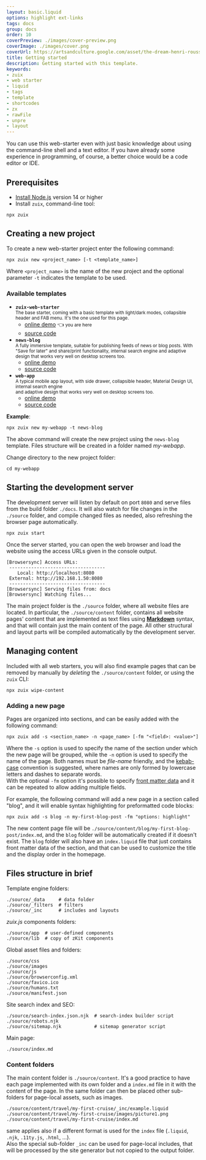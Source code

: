 ```yaml
---
layout: basic.liquid
options: highlight ext-links
tags: docs
group: docs
order: 10
coverPreview: ./images/cover-preview.png
coverImage: ./images/cover.png
coverUrl: https://artsandculture.google.com/asset/the-dream-henri-rousseau/LwEt57AOdD6SGA
title: Getting started
description: Getting started with this template.
keywords:
- zuix
- web starter
- liquid
- tags
- template
- shortcodes
- zx
- rawFile
- unpre
- layout
---
```


You can use this web-starter even with just basic knowledge about using the command-line shell and a text editor.
If you have already some experience in programming, of course, a better choice would be a code editor or IDE.

## Prerequisites

- [Install Node.js](https://nodejs.org/en/download/) version 14 or higher
- Install `zuix`, command-line tool:

```shell
npx zuix
```

<a name="creating_new_project"></a>
## Creating a new project

To create a new web-starter project enter the following command:

```shell
npx zuix new <project_name> [-t <template_name>]
```

Where `<project_name>` is the name of the new project and the optional parameter `-t` indicates the template to be used.

### Available templates

- **`zuix-web-starter`**  
  <small>The base starter, coming with a basic template with light/dark modes, collapsible header and FAB menu. It's the
  one used for this page.</small>
    - [online demo](https://zuixjs.github.io/zuix-web-starter) 👈 <small>you are here</small>
    - [source code](https://github.com/zuixjs/zuix-web-starter)
- **`news-blog`**  
  <small>A fully immersive template, suitable for publishing feeds of news or blog posts. With "Save for later" and share/print
  functionality, internal search engine and adaptive design that works very well on desktop screens too.</small>
    - [online demo](https://zuixjs.github.io/news-blog)
    - [source code](https://github.com/zuixjs/news-blog)
- **`web-app`**  
  <small>A typical mobile app layout, with side drawer, collapsible header, Material Design UI, internal search engine  
  and adaptive design that works very well on desktop screens too.</small>
    - [online demo](https://zuixjs.github.io/web-app)
    - [source code](https://github.com/zuixjs/web-app)

**Example**:

```shell
npx zuix new my-webapp -t news-blog
```

The above command will create the new project using the `news-blog` template. Files structure will be created in a folder
named *my-webapp*.

Change directory to the new project folder:

```shell
cd my-webapp
```

## Starting the development server

The development server will listen by default on port `8080` and serve files from the build folder `./docs`.
It will also watch for file changes in the `./source` folder, and compile changed files as needed, also refreshing
the browser page automatically.

```shell
npx zuix start
```

Once the server started, you can open the web browser and load the website using the access URLs given in the console output.

```shell
[Browsersync] Access URLs:
 -----------------------------------
    Local: http://localhost:8080
 External: http://192.168.1.50:8080
 -----------------------------------
[Browsersync] Serving files from: docs
[Browsersync] Watching files...
```

The main project folder is the `./source` folder, where all website files are located. In particular, the `./source/content` folder,
contains all website pages' content that are implemented as text files using [**Markdown**](https://www.markdownguide.org/getting-started/) syntax,
and that will contain just the main content of the page. All other structural and layout parts will be compiled
automatically by the development server.


## Managing content

Included with all web starters, you will also find example pages that can be removed by manually by *deleting* the
`./source/content` folder, or using the `zuix` CLI:

```shell
npx zuix wipe-content
```


### Adding a new page

Pages are organized into sections, and can be easily added with the following command:

```shell
npx zuix add -s <section_name> -n <page_name> [-fm "<field>: <value>"]
```

Where the `-s` option is used to specify the name of the section under which the new page will be grouped, while the `-n`
option is used to specify the name of the page. Both names must be *file-name* friendly, and the [kebab-case](https://en.wikipedia.org/wiki/Letter_case#Kebab_case) convention
is suggested, where names are only formed by lowercase letters and dashes to separate words.  
With the optional `-fm` option it's possible to specify [front matter data](../pages-layout) and it can be repeated to
allow adding multiple fields.

For example, the following command will add a new page in a section called "blog", and it will enable syntax highlighting
for preformatted code blocks:

```shell
npx zuix add -s blog -n my-first-blog-post -fm "options: highlight"
```

The new content page file will be `./source/content/blog/my-first-blog-post/index.md`, and the `blog` folder will be automatically
created if it doesn't exist. The `blog` folder will also have an `index.liquid` file that just contains front matter data
of the section, and that can be used to customize the title and the display order in the homepage.


## Files structure in brief

Template engine folders:
```
./source/_data     # data folder
./source/_filters  # filters
./source/_inc      # includes and layouts
```

*zuix.js* components folders:
```
./source/app  # user-defined components
./source/lib  # copy of zKit components
```

Global asset files and folders:
```
./source/css
./source/images
./source/js
./source/browserconfig.xml
./source/favico.ico
./source/humans.txt
./source/manifest.json
```

Site search index and SEO:
```
./source/search-index.json.njk  # search-index builder script
./source/robots.njk
./source/sitemap.njk            # sitemap generator script
```

Main page:
```
./source/index.md
```


### Content folders

The main content folder is `./source/content`. It's a good practice to have each page implemented with its own folder and
a `index.md` file in it with the content of the page. In the same folder can then be placed other sub-folders for page-local
assets, such as images.

```
./source/content/travel/my-first-cruise/_inc/example.liquid
./source/content/travel/my-first-cruise/images/picture1.png
./source/content/travel/my-first-cruise/index.md
```

same applies also if a different format is used for the `index` file (`.liquid`, `.njk`, `.11ty.js`, `.html`, ...).  
Also the special sub-folder `_inc` can be used for page-local includes, that will be processed by the site generator
but not copied to the output folder.

